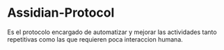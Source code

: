 # Assidian-Protocol
Es el protocolo encargado de automatizar y mejorar las actividades tanto repetitivas como las que requieren poca interaccion humana.
